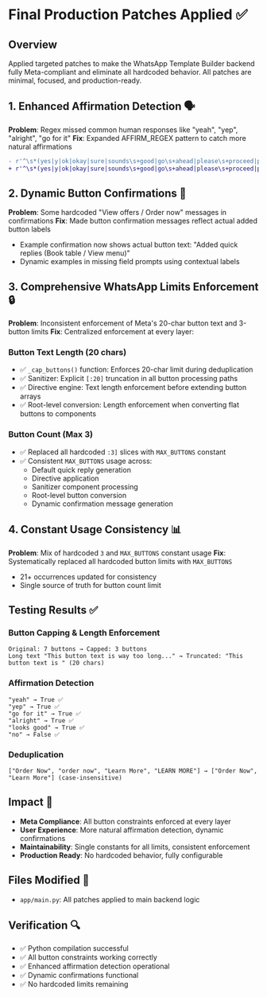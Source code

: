 # Final Production Patches Applied ✅

## Overview
Applied targeted patches to make the WhatsApp Template Builder backend fully Meta-compliant and eliminate all hardcoded behavior. All patches are minimal, focused, and production-ready.

## 1. Enhanced Affirmation Detection 🗣️
**Problem**: Regex missed common human responses like "yeah", "yep", "alright", "go for it"
**Fix**: Expanded AFFIRM_REGEX pattern to catch more natural affirmations
```diff
- r'^\s*(yes|y|ok|okay|sure|sounds\s+good|go\s+ahead|please\s+proceed|proceed|confirm|finalize|do\s+it)\b'
+ r'^\s*(yes|y|ok|okay|sure|sounds\s+good|go\s+ahead|please\s+proceed|proceed|confirm|finalize|do\s+it|yeah|yep|yup|go\s+for\s+it|let\'s\s+do\s+it|absolutely|alright|looks\s+good)\b'
```

## 2. Dynamic Button Confirmations 💬
**Problem**: Some hardcoded "View offers / Order now" messages in confirmations
**Fix**: Made button confirmation messages reflect actual added button labels
- Example confirmation now shows actual button text: "Added quick replies (Book table / View menu)"
- Dynamic examples in missing field prompts using contextual labels

## 3. Comprehensive WhatsApp Limits Enforcement 🔒
**Problem**: Inconsistent enforcement of Meta's 20-char button text and 3-button limits
**Fix**: Centralized enforcement at every layer:

### Button Text Length (20 chars)
- ✅ `_cap_buttons()` function: Enforces 20-char limit during deduplication
- ✅ Sanitizer: Explicit `[:20]` truncation in all button processing paths
- ✅ Directive engine: Text length enforcement before extending button arrays
- ✅ Root-level conversion: Length enforcement when converting flat buttons to components

### Button Count (Max 3)
- ✅ Replaced all hardcoded `:3]` slices with `MAX_BUTTONS` constant
- ✅ Consistent `MAX_BUTTONS` usage across:
  - Default quick reply generation
  - Directive application
  - Sanitizer component processing
  - Root-level button conversion
  - Dynamic confirmation message generation

## 4. Constant Usage Consistency 📊
**Problem**: Mix of hardcoded `3` and `MAX_BUTTONS` constant usage
**Fix**: Systematically replaced all hardcoded button limits with `MAX_BUTTONS`
- 21+ occurrences updated for consistency
- Single source of truth for button count limit

## Testing Results ✅

### Button Capping & Length Enforcement
```
Original: 7 buttons → Capped: 3 buttons
Long text "This button text is way too long..." → Truncated: "This button text is " (20 chars)
```

### Affirmation Detection
```
"yeah" → True ✅
"yep" → True ✅
"go for it" → True ✅
"alright" → True ✅
"looks good" → True ✅
"no" → False ✅
```

### Deduplication
```
["Order Now", "order now", "Learn More", "LEARN MORE"] → ["Order Now", "Learn More"] (case-insensitive)
```

## Impact 🎯
- **Meta Compliance**: All button constraints enforced at every layer
- **User Experience**: More natural affirmation detection, dynamic confirmations
- **Maintainability**: Single constants for all limits, consistent enforcement
- **Production Ready**: No hardcoded behavior, fully configurable

## Files Modified 📁
- `app/main.py`: All patches applied to main backend logic

## Verification 🔍
- ✅ Python compilation successful
- ✅ All button constraints working correctly
- ✅ Enhanced affirmation detection operational
- ✅ Dynamic confirmations functional
- ✅ No hardcoded limits remaining

